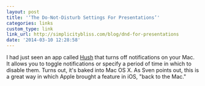 ```yaml
---
layout: post
title: '‘The Do-Not-Disturb Settings For Presentations’'
categories: links
custom_type: link
link_url: http://simplicitybliss.com/blog/dnd-for-presentations
date: '2014-03-10 12:28:58'
---
```

I had just seen an app called [Hush](http://coffitivity.com/hush/) that turns off notifications on your Mac. It allows you to toggle notifications or specify a period of time in which to disable them. Turns out, it's baked into Mac OS X. As Sven points out, this is a great way in which Apple brought a feature in iOS, "back to the Mac."
